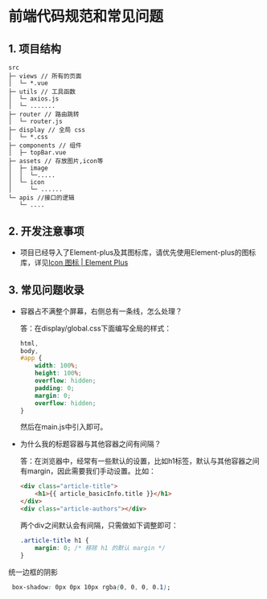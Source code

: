 # 前端代码规范和常见问题

## 1. 项目结构

```vue
src
├─ views // 所有的页面
│  └─ *.vue
├─ utils // 工具函数
│  └─ axios.js 
│  └─ ....... 
├─ router // 路由跳转
│  └─ router.js
├─ display // 全局 css
│  └─ *.css
├─ components // 组件
│  ├─ topBar.vue
├─ assets // 存放图片,icon等
│  ├─ image
│  │  └─.....
│  └─ icon
│     └─ ......
└─ apis //接口的逻辑
   └─ ....
```

## 2. 开发注意事项

- 项目已经导入了Element-plus及其图标库，请优先使用Element-plus的图标库，详见[Icon 图标 | Element Plus](https://element-plus.org/zh-CN/component/icon.html)

## 3. 常见问题收录

- 容器占不满整个屏幕，右侧总有一条线，怎么处理？

  答：在display/global.css下面编写全局的样式：

  ```css
  html,
  body,
  #app {
      width: 100%;
      height: 100%;
      overflow: hidden;
      padding: 0;
      margin: 0;
      overflow: hidden;
  }
  ```

  然后在main.js中引入即可。
  
- 为什么我的标题容器与其他容器之间有间隔？

  答：在浏览器中，经常有一些默认的设置，比如h1标签，默认与其他容器之间有margin，因此需要我们手动设置。比如：

  ```html
  <div class="article-title">
      <h1>{{ article_basicInfo.title }}</h1>
  </div>
  <div class="article-authors"></div>
  ```

  两个div之间默认会有间隔，只需做如下调整即可：

  ```css
  .article-title h1 {
      margin: 0; /* 移除 h1 的默认 margin */
  }
  ```

统一边框的阴影
```css
 box-shadow: 0px 0px 10px rgba(0, 0, 0, 0.1);
```





